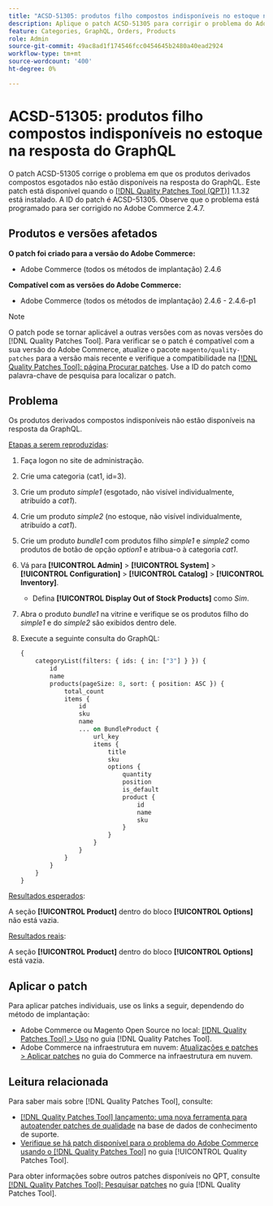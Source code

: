 ```yaml
---
title: "ACSD-51305: produtos filho compostos indisponíveis no estoque na resposta do GraphQL"
description: Aplique o patch ACSD-51305 para corrigir o problema do Adobe Commerce em que os produtos derivados compostos indisponíveis não estão disponíveis na resposta do GraphQL.
feature: Categories, GraphQL, Orders, Products
role: Admin
source-git-commit: 49ac8ad1f174546fcc0454645b2480a40ead2924
workflow-type: tm+mt
source-wordcount: '400'
ht-degree: 0%

---
```


# ACSD-51305: produtos filho compostos indisponíveis no estoque na resposta do GraphQL

O patch ACSD-51305 corrige o problema em que os produtos derivados compostos esgotados não estão disponíveis na resposta do GraphQL. Este patch está disponível quando o [[!DNL Quality Patches Tool (QPT)]](https://experienceleague.adobe.com/en/docs/commerce-knowledge-base/kb/announcements/commerce-announcements/magento-quality-patches-released-new-tool-to-self-serve-quality-patches) 1.1.32 está instalado. A ID do patch é ACSD-51305. Observe que o problema está programado para ser corrigido no Adobe Commerce 2.4.7.

## Produtos e versões afetados

**O patch foi criado para a versão do Adobe Commerce:**

* Adobe Commerce (todos os métodos de implantação) 2.4.6

**Compatível com as versões do Adobe Commerce:**

* Adobe Commerce (todos os métodos de implantação) 2.4.6 - 2.4.6-p1

>[!NOTE]
>
>O patch pode se tornar aplicável a outras versões com as novas versões do [!DNL Quality Patches Tool]. Para verificar se o patch é compatível com a sua versão do Adobe Commerce, atualize o pacote `magento/quality-patches` para a versão mais recente e verifique a compatibilidade na [[!DNL Quality Patches Tool]: página Procurar patches](https://experienceleague.adobe.com/tools/commerce-quality-patches/index.html). Use a ID do patch como palavra-chave de pesquisa para localizar o patch.

## Problema

Os produtos derivados compostos indisponíveis não estão disponíveis na resposta da GraphQL.

<u>Etapas a serem reproduzidas</u>:

1. Faça logon no site de administração.
1. Crie uma categoria (cat1, id=3).
1. Crie um produto *simple1* (esgotado, não visível individualmente, atribuído a *cat1*).
1. Crie um produto *simple2* (no estoque, não visível individualmente, atribuído a *cat1*).
1. Crie um produto *bundle1* com produtos filho *simple1* e *simple2* como produtos de botão de opção *option1* e atribua-o à categoria *cat1*.
1. Vá para **[!UICONTROL Admin]** > **[!UICONTROL System]** > **[!UICONTROL Configuration]** > **[!UICONTROL Catalog]** > **[!UICONTROL Inventory]**.

   * Defina **[!UICONTROL Display Out of Stock Products]** como *Sim*.

1. Abra o produto *bundle1* na vitrine e verifique se os produtos filho do *simple1* e do *simple2* são exibidos dentro dele.
1. Execute a seguinte consulta do GraphQL:

   ```GraphQL
   {
       categoryList(filters: { ids: { in: ["3"] } }) {
           id
           name
           products(pageSize: 8, sort: { position: ASC }) {
               total_count
               items {
                   id
                   sku
                   name
                   ... on BundleProduct {
                       url_key
                       items {
                           title
                           sku
                           options {
                               quantity
                               position
                               is_default
                               product {
                                   id
                                   name
                                   sku
                               }
                           }
                       }
                   }
               }
           }
       }
   }
   ```

<u>Resultados esperados</u>:

A seção **[!UICONTROL Product]** dentro do bloco **[!UICONTROL Options]** não está vazia.

<u>Resultados reais</u>:

A seção **[!UICONTROL Product]** dentro do bloco **[!UICONTROL Options]** está vazia.

## Aplicar o patch

Para aplicar patches individuais, use os links a seguir, dependendo do método de implantação:

* Adobe Commerce ou Magento Open Source no local: [[!DNL Quality Patches Tool] > Uso](https://experienceleague.adobe.com/docs/commerce-operations/tools/quality-patches-tool/usage.html) no guia [!DNL Quality Patches Tool].
* Adobe Commerce na infraestrutura em nuvem: [Atualizações e patches > Aplicar patches](https://experienceleague.adobe.com/docs/commerce-cloud-service/user-guide/develop/upgrade/apply-patches.html) no guia do Commerce na infraestrutura em nuvem.

## Leitura relacionada

Para saber mais sobre [!DNL Quality Patches Tool], consulte:

* [[!DNL Quality Patches Tool] lançamento: uma nova ferramenta para autoatender patches de qualidade](https://experienceleague.adobe.com/en/docs/commerce-knowledge-base/kb/announcements/commerce-announcements/magento-quality-patches-released-new-tool-to-self-serve-quality-patches) na base de dados de conhecimento de suporte.
* [Verifique se há patch disponível para o problema do Adobe Commerce usando o  [!DNL Quality Patches Tool]](/help/tools/quality-patches-tool/patches-available-in-qpt/check-patch-for-magento-issue-with-magento-quality-patches.md) no guia [!UICONTROL Quality Patches Tool].


Para obter informações sobre outros patches disponíveis no QPT, consulte [[!DNL Quality Patches Tool]: Pesquisar patches](https://experienceleague.adobe.com/tools/commerce-quality-patches/index.html) no guia [!DNL Quality Patches Tool].
